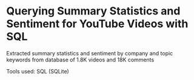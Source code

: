 # Querying Summary Statistics and Sentiment for YouTube Videos with SQL

Extracted summary statistics and sentiment by company and topic keywords from database of 1.8K videos and 18K comments

Tools used: SQL (SQLite)
